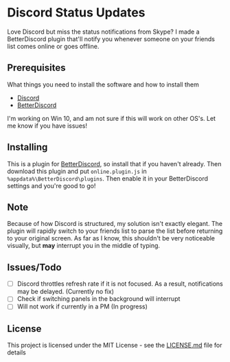 # Discord Status Updates

Love Discord but miss the status notifications from Skype? I made a BetterDiscord plugin that'll notify you whenever someone on your friends list comes online or goes offline.

## Prerequisites

What things you need to install the software and how to install them

- [Discord](https://discordapp.com/)
- [BetterDiscord](https://github.com/Jiiks/BetterDiscordApp/releases)

I'm working on Win 10, and am not sure if this will work on other OS's. Let me know if you have issues!

## Installing

This is a plugin for [BetterDiscord](https://github.com/Jiiks/BetterDiscordApp/releases), so install that if you haven't already. Then download this plugin and put `online.plugin.js` in `%appdata%\BetterDiscord\plugins`. Then enable it in your BetterDiscord settings and you're good to go!

## Note

Because of how Discord is structured, my solution isn't exactly elegant. The plugin will rapidly switch to your friends list to parse the list before returning to your original screen. As far as I know, this shouldn't be very noticeable visually, but **may** interrupt you in the middle of typing.

## Issues/Todo

- [ ] Discord throttles refresh rate if it is not focused. As a result, notifications may be delayed. (Currently no fix)
- [ ] Check if switching panels in the background will interrupt
- [ ] Will not work if currently in a PM (In progress)

## License

This project is licensed under the MIT License - see the [LICENSE.md](LICENSE.md) file for details

